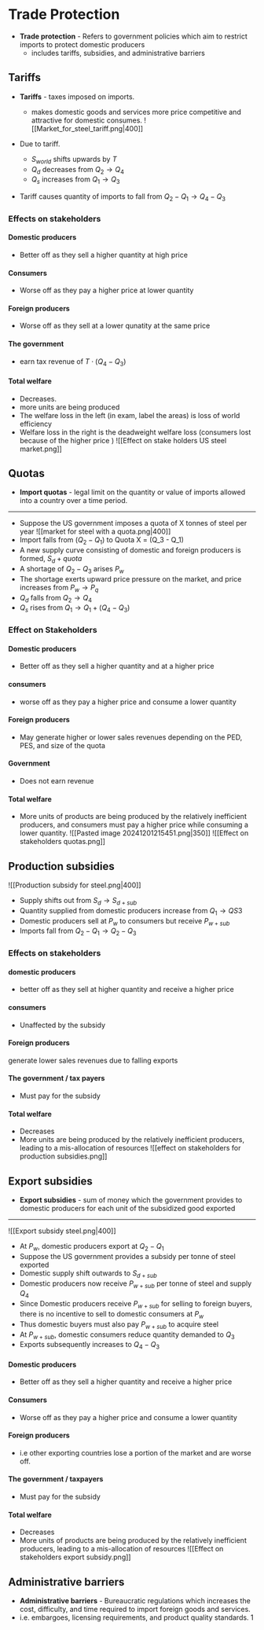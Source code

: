   # Trade Protection
- **Trade protection** - Refers to government policies which aim to restrict imports to protect domestic producers
	- includes tariffs, subsidies, and administrative barriers
## Tariffs
- **Tariffs** - taxes imposed on imports. 
	- makes domestic goods and services more price competitive and attractive for domestic consumes. 
![[Market_for_steel_tariff.png|400]]

- Due to tariff.
	- $S_{world}$ shifts upwards by $T$ 
	- $Q_d$ decreases from $Q_2 \to Q_4$
	- $Q_s$ increases from $Q_1 \to Q_3$
- Tariff causes quantity of imports to fall from $Q_2 - Q_1 \to Q_4 - Q_3$
### Effects on stakeholders
#### Domestic producers
- Better off as they sell a higher quantity at high price 
#### Consumers 
- Worse off as they pay a higher price at lower quantity 
#### Foreign producers 
- Worse off as they sell at a lower qunatity at the same price 
#### The government 
- earn tax revenue of $T \cdot (Q_4 - Q_3)$
#### Total welfare 
- Decreases. 
- more units are being produced 
- The welfare loss in the left (in exam, label the areas) is loss of world efficiency
- Welfare loss in the right is the deadweight welfare loss (consumers lost because of the higher price )
![[Effect on stake holders US steel market.png]]
## Quotas 
- **Import quotas** - legal limit on the quantity or value of imports allowed into a country over a time period. 
---
- Suppose the US government imposes a quota of X tonnes of steel per year
![[market for steel with a quota.png|400]]
- Import falls from ($Q_2 - Q_1$) to Quota X = (Q_3 - Q_1)
- A new supply curve consisting of domestic and foreign producers is formed, $S_d + quota$
- A shortage of $Q_2 - Q_3$ arises $P_w$
- The shortage exerts upward price pressure on the market, and price increases from $P_w \to P_q$ 
- $Q_d$ falls from $Q_2 \to Q_4$
- $Q_s$ rises from $Q_1 \to Q_1 + (Q_4 - Q_3)$
### Effect on Stakeholders

#### Domestic producers
- Better off as they sell a higher quantity and at a higher price 
#### consumers 
- worse off as they pay a higher price and consume a lower quantity 
#### Foreign producers 
- May generate higher or lower sales revenues depending on the PED, PES, and size of the quota
#### Government
- Does not earn revenue 
#### Total welfare 
- More units of products are being produced by the relatively inefficient producers, and consumers must pay a higher price while consuming a lower quantity. 
![[Pasted image 20241201215451.png|350]]
![[Effect on stakeholders quotas.png]]

## Production subsidies
![[Production subsidy for steel.png|400]]
- Supply shifts out from $S_d \to S_{d+sub}$
- Quantity supplied from domestic producers increase from $Q_1 \to QS3$
- Domestic producers sell at $P_w$ to consumers but receive $P_{w +sub}$
- Imports fall from $Q_2 - Q_1 \to Q_2 - Q_3$
### Effects on stakeholders

#### domestic producers 
- better off as they sell at higher quantity and receive a higher price
#### consumers
- Unaffected by the subsidy
#### Foreign producers 
generate lower sales revenues due to falling exports
#### The government / tax payers
- Must pay for the subsidy
#### Total welfare
- Decreases 
- More units are being produced by the relatively inefficient producers, leading to a mis-allocation of resources
![[effect on stakeholders for production subsidies.png]]
## Export subsidies 
- **Export subsidies** - sum of money which the government provides to domestic producers for each unit of the subsidized good exported
---
![[Export subsidy steel.png|400]]
- At $P_w$, domestic producers export at $Q_2-Q_1$
- Suppose the US government provides a subsidy per tonne of steel exported
- Domestic supply shift outwards to $S_{d +sub}$
- Domestic producers now receive $P_{w+sub}$ per tonne of steel and supply $Q_4$
- Since Domestic producers receive $P_{w + sub}$ for selling to foreign buyers, there is no incentive to sell to domestic consumers at $P_w$ 
- Thus domestic buyers must also pay $P_{w+sub}$ to acquire steel
- At $P_{w+sub}$, domestic consumers reduce quantity demanded to $Q_3$
- Exports subsequently increases to $Q_4 - Q_3$
#### Domestic producers 
- Better off as they sell a higher quantity and receive a higher price
#### Consumers 
- Worse off as they pay a higher price and consume a lower quantity
#### Foreign producers 
- i.e other exporting countries lose a portion of the market and are worse off.
#### The government / taxpayers 
- Must pay for the subsidy 
#### Total welfare
- Decreases
- More units of products are being produced by the relatively inefficient producers, leading to a mis-allocation of resources
![[Effect on stakeholders export subsidy.png]]
## Administrative barriers
- **Administrative barriers** - Bureaucratic regulations which increases the cost, difficulty, and time required to import foreign goods and services. 
- i.e. embargoes, licensing requirements, and product quality standards.
1